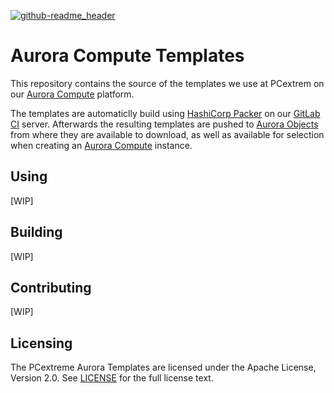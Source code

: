 [![github-readme_header](https://cloud.githubusercontent.com/assets/2406615/17754363/6e205280-64d4-11e6-946d-e7e7aedb2e30.png)](https://www.pcextreme.nl)

# Aurora Compute Templates

This repository contains the source of the templates we use at PCextrem on our [Aurora Compute](https://www.pcextreme.nl/aurora/compute) platform.

The templates are automaticlly build using [HashiCorp Packer](https://packer.io/) on our [GitLab CI](https://about.gitlab.com/features/gitlab-ci-cd/) server.
Afterwards the resulting templates are pushed to [Aurora Objects](https://www.pcextreme.com/aurora/objects) from where they are available to download, as well as available for selection when creating an [Aurora Compute](https://www.pcextreme.nl/aurora/compute) instance.

## Using
[WIP]

## Building
[WIP]

## Contributing
[WIP]

## Licensing
The PCextreme Aurora Templates are licensed under the Apache License, Version 2.0. See [LICENSE](LICENSE) for the full license text.

